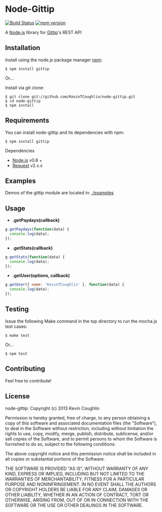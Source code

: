 # Node-Gittip

[![Build Status](https://img.shields.io/travis/KevinTCoughlin/node-gittip.svg?style=flat-square)](https://travis-ci.org/KevinTCoughlin/node-gittip)
[![npm version](https://img.shields.io/npm/v/gittip.svg?style=flat-square)](https://www.npmjs.com/package/gittip)

A [Node.js](http://nodejs.org/) library for [Gittip](https://github.com/gittip)'s REST API

## Installation

Install using the node.js package manager [npm](http://npmjs.org/):

    $ npm install gittip
    
Or...

Install via git clone:

    $ git clone git://github.com/KevinTCoughlin/node-gittip.git
    $ cd node-gittip
    $ npm install

## Requirements

You can install node-gittip and its dependencies with npm: 
  
    $ npm install gittip

Dependencies

* [Node.js](http://nodejs.org/) v0.6 +
* [Request](https://github.com/mikeal/request) v2.x.x

## Examples

Demos of the gittip module are located in: [./examples](https://github.com/KevinTCoughlin/node-gittip/tree/master/examples)

## Usage

* **.getPaydays(callback)**

```javascript
g.getPaydays(function(data) {
  console.log(data);
});
```

* **.getStats(callback)**

```javascript
g.getStats(function(data) {
  console.log(data);
});
```

* **.getUser(options, callback)**

```javascript
g.getUser({ name: 'KevinTCoughlin' }, function(data) {
  console.log(data);
});
```

## Testing

Issue the following Make command in the top directory to run the mocha.js test cases:

    $ make test

Or...

    $ npm test

## Contributing

Feel free to contribute!

## License

node-gittip: Copyright (c) 2013 Kevin Coughlin

Permission is hereby granted, free of charge, to any person obtaining
a copy of this software and associated documentation files (the
"Software"), to deal in the Software without restriction, including
without limitation the rights to use, copy, modify, merge, publish,
distribute, sublicense, and/or sell copies of the Software, and to
permit persons to whom the Software is furnished to do so, subject to
the following conditions:

The above copyright notice and this permission notice shall be
included in all copies or substantial portions of the Software.

THE SOFTWARE IS PROVIDED "AS IS", WITHOUT WARRANTY OF ANY KIND,
EXPRESS OR IMPLIED, INCLUDING BUT NOT LIMITED TO THE WARRANTIES OF
MERCHANTABILITY, FITNESS FOR A PARTICULAR PURPOSE AND
NONINFRINGEMENT. IN NO EVENT SHALL THE AUTHORS OR COPYRIGHT HOLDERS BE
LIABLE FOR ANY CLAIM, DAMAGES OR OTHER LIABILITY, WHETHER IN AN ACTION
OF CONTRACT, TORT OR OTHERWISE, ARISING FROM, OUT OF OR IN CONNECTION
WITH THE SOFTWARE OR THE USE OR OTHER DEALINGS IN THE SOFTWARE.

